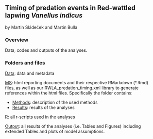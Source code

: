 ## Timing of predation events in Red-wattled lapwing *Vanellus indicus*

by Martin Sládeček and Martin Bulla

### **Overview**

Data, codes and outputs of the analyses.  


### **Folders and files**

[Data](https://github.com/MartinBulla/RWLA_predation_timing/tree/master/Data): data and metadata

[MS](https://github.com/MartinBulla/RWLA_predation_timing/tree/master/MS): html reporting documents and their respective RMarkdown (*.Rmd) files, as well as our RWLA_predation_timing.xml library to generate references within the html files. Specifically the folder contains:
- [Methods](https://raw.githack.com/MartinBulla/RWLA_predation_timing/master/MS/Methods.html): description of the used methods
- [Results](https://raw.githack.com/MartinBulla/RWLA_predation_timing/master/MS/Results.html): results of the analyses

[R](https://github.com/MartinBulla/RWLA_predation_timing/tree/master/R): all r-scripts used in the analyses

[Output](https://github.com/MartinBulla/RWLA_predation_timing/tree/master/R): all results of the analyses (i.e. Tables and Figures) including extended Tables and plots of model assumptions.
